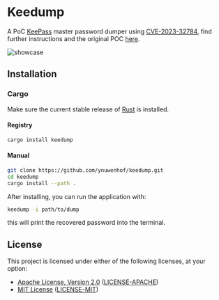 # Keedump

A PoC [KeePass](https://keepass.info/) master password dumper using [CVE-2023-32784](https://cve.mitre.org/cgi-bin/cvename.cgi?name=CVE-2023-32784),
find further instructions and the original POC [here](https://github.com/vdohney/keepass-password-dumper).

![showcase](https://github.com/ynuwenhof/keedump/assets/100025337/a5553312-27a5-4118-84aa-2bf10f5a6ad8)

## Installation

### Cargo

Make sure the current stable release of [Rust](https://rust-lang.org/tools/install) is installed.

#### Registry

```bash
cargo install keedump
```

#### Manual

```bash
git clone https://github.com/ynuwenhof/keedump.git
cd keedump
cargo install --path .
```

After installing, you can run the application with:

```bash
keedump -i path/to/dump
```

this will print the recovered password into the terminal.

## License

This project is licensed under either of the following licenses, at your option:

* [Apache License, Version 2.0](https://apache.org/licenses/LICENSE-2.0)
  ([LICENSE-APACHE](https://github.com/ynuwenhof/keedump/blob/main/LICENSE-APACHE))
* [MIT License](https://opensource.org/licenses/MIT)
  ([LICENSE-MIT](https://github.com/ynuwenhof/keedump/blob/main/LICENSE-MIT))

